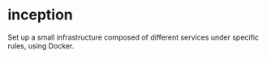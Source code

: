 # inception
Set up a small infrastructure composed of different services under specific rules, using Docker.
